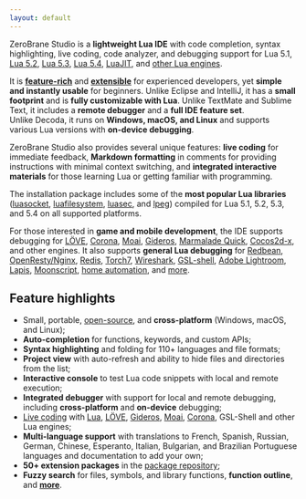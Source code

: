 ```yaml
---
layout: default
---
```


ZeroBrane Studio is a **lightweight Lua IDE** with code completion, syntax
highlighting, live coding, code analyzer, and debugging support
for Lua 5.1, [Lua 5.2](doc-lua52-debugging), [Lua 5.3](doc-lua53-debugging),
[Lua 5.4](doc-lua54-debugging), [LuaJIT](doc-luajit-debugging),
and [other Lua engines](documentation#debugging).

It is **[feature-rich](features)** and **[extensible](doc-plugin)** for experienced developers,
yet **simple and instantly usable** for beginners.
Unlike&nbsp;Eclipse and IntelliJ, it has a **small footprint** and is **fully customizable with Lua**.
Unlike&nbsp;TextMate and Sublime Text, it includes a **remote debugger** and a **full IDE feature set**.
Unlike&nbsp;Decoda, it runs on **Windows, macOS, and Linux** and supports various Lua versions with **on-device debugging**.

ZeroBrane Studio also provides several unique features: **live coding** for
immediate feedback, **Markdown formatting** in comments for providing
instructions with minimal context switching, and **integrated interactive
materials** for those learning Lua or getting familiar with programming.

The installation package includes some of the **most popular Lua libraries** ([luasocket](https://github.com/lunarmodules/luasocket),
[luafilesystem](https://github.com/lunarmodules/luafilesystem),
[luasec](https://github.com/brunoos/luasec),
and [lpeg](http://www.inf.puc-rio.br/~roberto/lpeg/)) compiled for Lua 5.1, 5.2, 5.3, and 5.4
on all supported platforms.

For those interested in **game and mobile development**, the IDE supports debugging for
[LÖVE](http://notebook.kulchenko.com/zerobrane/love2d-debugging),
[Corona](http://notebook.kulchenko.com/zerobrane/debugging-and-live-coding-with-corona-sdk-applications-and-zerobrane-studio),
[Moai](http://notebook.kulchenko.com/zerobrane/moai-debugging-with-zerobrane-studio),
[Gideros](http://notebook.kulchenko.com/zerobrane/gideros-debugging-with-zerobrane-studio-ide),
[Marmalade Quick](http://notebook.kulchenko.com/zerobrane/marmalade-quick-debugging-with-zerobrane-studio),
[Cocos2d-x](http://notebook.kulchenko.com/zerobrane/cocos2d-x-simulator-and-on-device-debugging-with-zerobrane-studio),
and other engines.
It also supports **general Lua debugging** for
[Redbean](https://notebook.kulchenko.com/redbean/redbean-debugging-with-zerobrane-studio),
[OpenResty/Nginx](http://notebook.kulchenko.com/zerobrane/debugging-openresty-nginx-lua-scripts-with-zerobrane-studio),
[Redis](http://notebook.kulchenko.com/zerobrane/redis-lua-debugging-with-zerobrane-studio),
[Torch7](http://notebook.kulchenko.com/zerobrane/torch-debugging-with-zerobrane-studio),
[Wireshark](http://notebook.kulchenko.com/zerobrane/debugging-wireshark-lua-scripts-with-zerobrane-studio),
[GSL-shell](http://notebook.kulchenko.com/zerobrane/gsl-shell-debugging-with-zerobrane-studio),
[Adobe Lightroom](http://notebook.kulchenko.com/zerobrane/debugging-lightroom-plugins-zerobrane-studio-ide),
[Lapis](http://notebook.kulchenko.com/zerobrane/lapis-debugging-with-zerobrane-studio),
[Moonscript](http://notebook.kulchenko.com/zerobrane/moonscript-debugging-with-zerobrane-studio),
[home automation](http://notebook.kulchenko.com/zerobrane/debugging-on-vera-devices-with-zerobrane-studio),
and [more](documentation#debugging).

## Feature highlights

* Small, portable, [open-source](http://github.com/pkulchenko/ZeroBraneStudio/), and **cross-platform** (Windows, macOS, and Linux);
* **Auto-completion** for functions, keywords, and custom APIs;
* **Syntax highlighting** and folding for 110+ languages and file formats;
* **Project view** with auto-refresh and ability to hide files and directories from the list;
* **Interactive console** to test Lua code snippets with local and remote execution;
* **Integrated debugger** with support for local and remote debugging, including **cross-platform** and **on-device** debugging;
* [Live coding](documentation#live-coding) with [Lua](http://notebook.kulchenko.com/zerobrane/live-coding-in-lua-bret-victor-style),
[LÖVE](http://notebook.kulchenko.com/zerobrane/live-coding-with-love),
[Gideros](http://notebook.kulchenko.com/zerobrane/gideros-live-coding-with-zerobrane-studio-ide),
[Moai](http://notebook.kulchenko.com/zerobrane/live-coding-with-moai-and-zerobrane-studio),
[Corona](http://notebook.kulchenko.com/zerobrane/debugging-and-live-coding-with-corona-sdk-applications-and-zerobrane-studio),
GSL-Shell and other Lua engines;
* **Multi-language support** with translations to French, Spanish, Russian, German, Chinese, Esperanto, Italian, Bulgarian, and Brazilian Portuguese languages
and documentation to add your own;
* **50+ extension packages** in the [package repository](https://github.com/pkulchenko/ZeroBranePackage);
* **Fuzzy search** for files, symbols, and library functions, **function outline**, and **[more](features)**.
